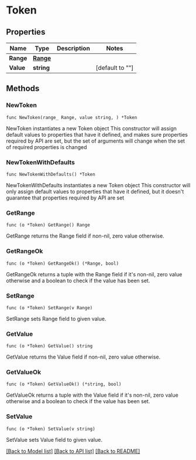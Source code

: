 # Token

## Properties

Name | Type | Description | Notes
------------ | ------------- | ------------- | -------------
**Range** | [**Range**](Range.md) |  | 
**Value** | **string** |  | [default to ""]

## Methods

### NewToken

`func NewToken(range_ Range, value string, ) *Token`

NewToken instantiates a new Token object
This constructor will assign default values to properties that have it defined,
and makes sure properties required by API are set, but the set of arguments
will change when the set of required properties is changed

### NewTokenWithDefaults

`func NewTokenWithDefaults() *Token`

NewTokenWithDefaults instantiates a new Token object
This constructor will only assign default values to properties that have it defined,
but it doesn't guarantee that properties required by API are set

### GetRange

`func (o *Token) GetRange() Range`

GetRange returns the Range field if non-nil, zero value otherwise.

### GetRangeOk

`func (o *Token) GetRangeOk() (*Range, bool)`

GetRangeOk returns a tuple with the Range field if it's non-nil, zero value otherwise
and a boolean to check if the value has been set.

### SetRange

`func (o *Token) SetRange(v Range)`

SetRange sets Range field to given value.


### GetValue

`func (o *Token) GetValue() string`

GetValue returns the Value field if non-nil, zero value otherwise.

### GetValueOk

`func (o *Token) GetValueOk() (*string, bool)`

GetValueOk returns a tuple with the Value field if it's non-nil, zero value otherwise
and a boolean to check if the value has been set.

### SetValue

`func (o *Token) SetValue(v string)`

SetValue sets Value field to given value.



[[Back to Model list]](../README.md#documentation-for-models) [[Back to API list]](../README.md#documentation-for-api-endpoints) [[Back to README]](../README.md)


